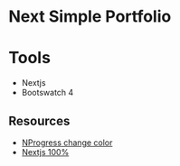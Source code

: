 # Next Simple Portfolio

# Tools

- Nextjs
- Bootswatch 4

## Resources

- [NProgress change color](https://github.com/rstacruz/nprogress/issues/187)
- [Nextjs 100%](https://gist.github.com/dmurawsky/d45f068097d181c733a53687edce1919)
